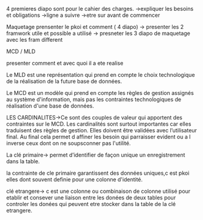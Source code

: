 4 premieres diapo sont pour le cahier des charges.
->expliquer les besoins et obligations
->ligne a suivre
->etre sur avant de commencer



Maquetage prensenter le pkoi et comment ( 4 diapo)
-> presenter les 2 framwork utile et possible a utilisé 
-> presneter les 3 diapo de maquetage avec les fram different 


MCD / MLD 

presenter comment et avec quoi il a ete realise 

Le MLD est une représentation qui prend en compte le choix technologique de la réalisation de la future base de données. 

Le MCD est un modèle qui prend en compte les règles de gestion assignés au système d'information, mais pas les contraintes technologiques de réalisation d'une base de données.

LES CARDINALITES->Ce sont des couples de valeur qui apportent des contraintes sur le MCD. Les cardinalités sont surtout importantes car elles traduisent des règles de gestion. Elles doivent être validées avec l’utilisateur final.
Au final cela permet d affiner les besoin qui parraisser evident ou a l inverse ceux dont on ne soupsconner pas l'utilité.


La clé primaire-> permet d’identifier de façon unique un enregistrement dans la table. 

la contrainte de cle primaire garantissent des données uniques,c est pkoi elles dont souvent definie pour une colonne d'identité.

clé etrangere-> c est une colonne ou combinaison de colonne utilisé pour etablir et consever une liaison entre les donées de deux tables pour controler les donées qui peuvent etre stocker dans la table de la clé etrangere.

